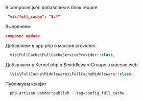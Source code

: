 
В composer.json добавляем в блок require
```json
 "vis/full_cache": "1.*"
```

Выполняем
```json
composer update
```

Добавляем в app.php в массив providers
```php
  Vis\FullCache\FullCacheServiceProvider::class,
```

Добавляем в Kernel.php в $middlewareGroups в массив web
```php
  \Vis\FullCache\Middlewares\FullCacheMiddleware::class,
```

Публикуем конфиг
```php
  php artisan vendor:publish --tag=config_full_cache
```

